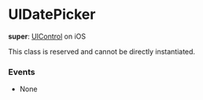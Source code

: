 # UIDatePicker

**super**: [UIControl](UIControl.md) on iOS

This class is reserved and cannot be directly instantiated.

### Events

* None</ul>

</ul>

